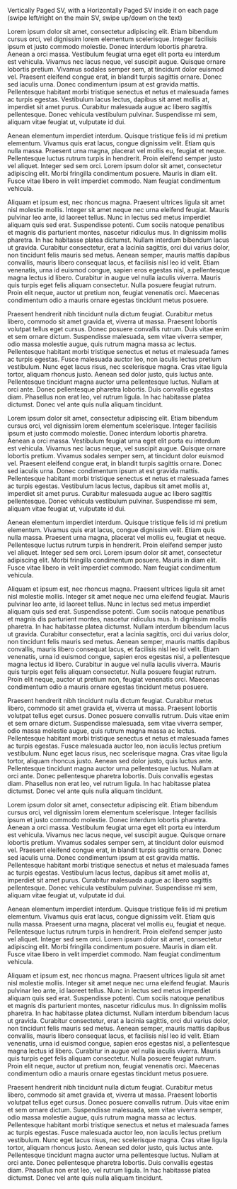 Vertically Paged SV, with a Horizontally Paged SV inside it on each page (swipe left/right on the main SV, swipe up/down on the text)

Lorem ipsum dolor sit amet, consectetur adipiscing elit. Etiam bibendum cursus orci, vel dignissim lorem elementum scelerisque. Integer facilisis ipsum et justo commodo molestie. Donec interdum lobortis pharetra. Aenean a orci massa. Vestibulum feugiat urna eget elit porta eu interdum est vehicula. Vivamus nec lacus neque, vel suscipit augue. Quisque ornare lobortis pretium. Vivamus sodales semper sem, at tincidunt dolor euismod vel. Praesent eleifend congue erat, in blandit turpis sagittis ornare. Donec sed iaculis urna. Donec condimentum ipsum at est gravida mattis. Pellentesque habitant morbi tristique senectus et netus et malesuada fames ac turpis egestas. Vestibulum lacus lectus, dapibus sit amet mollis at, imperdiet sit amet purus. Curabitur malesuada augue ac libero sagittis pellentesque. Donec vehicula vestibulum pulvinar. Suspendisse mi sem, aliquam vitae feugiat ut, vulputate id dui.

Aenean elementum imperdiet interdum. Quisque tristique felis id mi pretium elementum. Vivamus quis erat lacus, congue dignissim velit. Etiam quis nulla massa. Praesent urna magna, placerat vel mollis eu, feugiat et neque. Pellentesque luctus rutrum turpis in hendrerit. Proin eleifend semper justo vel aliquet. Integer sed sem orci. Lorem ipsum dolor sit amet, consectetur adipiscing elit. Morbi fringilla condimentum posuere. Mauris in diam elit. Fusce vitae libero in velit imperdiet commodo. Nam feugiat condimentum vehicula.

Aliquam et ipsum est, nec rhoncus magna. Praesent ultrices ligula sit amet nisl molestie mollis. Integer sit amet neque nec urna eleifend feugiat. Mauris pulvinar leo ante, id laoreet tellus. Nunc in lectus sed metus imperdiet aliquam quis sed erat. Suspendisse potenti. Cum sociis natoque penatibus et magnis dis parturient montes, nascetur ridiculus mus. In dignissim mollis pharetra. In hac habitasse platea dictumst. Nullam interdum bibendum lacus ut gravida. Curabitur consectetur, erat a lacinia sagittis, orci dui varius dolor, non tincidunt felis mauris sed metus. Aenean semper, mauris mattis dapibus convallis, mauris libero consequat lacus, et facilisis nisl leo id velit. Etiam venenatis, urna id euismod congue, sapien eros egestas nisl, a pellentesque magna lectus id libero. Curabitur in augue vel nulla iaculis viverra. Mauris quis turpis eget felis aliquam consectetur. Nulla posuere feugiat rutrum. Proin elit neque, auctor ut pretium non, feugiat venenatis orci. Maecenas condimentum odio a mauris ornare egestas tincidunt metus posuere.

Praesent hendrerit nibh tincidunt nulla dictum feugiat. Curabitur metus libero, commodo sit amet gravida et, viverra ut massa. Praesent lobortis volutpat tellus eget cursus. Donec posuere convallis rutrum. Duis vitae enim et sem ornare dictum. Suspendisse malesuada, sem vitae viverra semper, odio massa molestie augue, quis rutrum magna massa ac lectus. Pellentesque habitant morbi tristique senectus et netus et malesuada fames ac turpis egestas. Fusce malesuada auctor leo, non iaculis lectus pretium vestibulum. Nunc eget lacus risus, nec scelerisque magna. Cras vitae ligula tortor, aliquam rhoncus justo. Aenean sed dolor justo, quis luctus ante. Pellentesque tincidunt magna auctor urna pellentesque luctus. Nullam at orci ante. Donec pellentesque pharetra lobortis. Duis convallis egestas diam. Phasellus non erat leo, vel rutrum ligula. In hac habitasse platea dictumst. Donec vel ante quis nulla aliquam tincidunt.

Lorem ipsum dolor sit amet, consectetur adipiscing elit. Etiam bibendum cursus orci, vel dignissim lorem elementum scelerisque. Integer facilisis ipsum et justo commodo molestie. Donec interdum lobortis pharetra. Aenean a orci massa. Vestibulum feugiat urna eget elit porta eu interdum est vehicula. Vivamus nec lacus neque, vel suscipit augue. Quisque ornare lobortis pretium. Vivamus sodales semper sem, at tincidunt dolor euismod vel. Praesent eleifend congue erat, in blandit turpis sagittis ornare. Donec sed iaculis urna. Donec condimentum ipsum at est gravida mattis. Pellentesque habitant morbi tristique senectus et netus et malesuada fames ac turpis egestas. Vestibulum lacus lectus, dapibus sit amet mollis at, imperdiet sit amet purus. Curabitur malesuada augue ac libero sagittis pellentesque. Donec vehicula vestibulum pulvinar. Suspendisse mi sem, aliquam vitae feugiat ut, vulputate id dui.

Aenean elementum imperdiet interdum. Quisque tristique felis id mi pretium elementum. Vivamus quis erat lacus, congue dignissim velit. Etiam quis nulla massa. Praesent urna magna, placerat vel mollis eu, feugiat et neque. Pellentesque luctus rutrum turpis in hendrerit. Proin eleifend semper justo vel aliquet. Integer sed sem orci. Lorem ipsum dolor sit amet, consectetur adipiscing elit. Morbi fringilla condimentum posuere. Mauris in diam elit. Fusce vitae libero in velit imperdiet commodo. Nam feugiat condimentum vehicula.

Aliquam et ipsum est, nec rhoncus magna. Praesent ultrices ligula sit amet nisl molestie mollis. Integer sit amet neque nec urna eleifend feugiat. Mauris pulvinar leo ante, id laoreet tellus. Nunc in lectus sed metus imperdiet aliquam quis sed erat. Suspendisse potenti. Cum sociis natoque penatibus et magnis dis parturient montes, nascetur ridiculus mus. In dignissim mollis pharetra. In hac habitasse platea dictumst. Nullam interdum bibendum lacus ut gravida. Curabitur consectetur, erat a lacinia sagittis, orci dui varius dolor, non tincidunt felis mauris sed metus. Aenean semper, mauris mattis dapibus convallis, mauris libero consequat lacus, et facilisis nisl leo id velit. Etiam venenatis, urna id euismod congue, sapien eros egestas nisl, a pellentesque magna lectus id libero. Curabitur in augue vel nulla iaculis viverra. Mauris quis turpis eget felis aliquam consectetur. Nulla posuere feugiat rutrum. Proin elit neque, auctor ut pretium non, feugiat venenatis orci. Maecenas condimentum odio a mauris ornare egestas tincidunt metus posuere.

Praesent hendrerit nibh tincidunt nulla dictum feugiat. Curabitur metus libero, commodo sit amet gravida et, viverra ut massa. Praesent lobortis volutpat tellus eget cursus. Donec posuere convallis rutrum. Duis vitae enim et sem ornare dictum. Suspendisse malesuada, sem vitae viverra semper, odio massa molestie augue, quis rutrum magna massa ac lectus. Pellentesque habitant morbi tristique senectus et netus et malesuada fames ac turpis egestas. Fusce malesuada auctor leo, non iaculis lectus pretium vestibulum. Nunc eget lacus risus, nec scelerisque magna. Cras vitae ligula tortor, aliquam rhoncus justo. Aenean sed dolor justo, quis luctus ante. Pellentesque tincidunt magna auctor urna pellentesque luctus. Nullam at orci ante. Donec pellentesque pharetra lobortis. Duis convallis egestas diam. Phasellus non erat leo, vel rutrum ligula. In hac habitasse platea dictumst. Donec vel ante quis nulla aliquam tincidunt.

Lorem ipsum dolor sit amet, consectetur adipiscing elit. Etiam bibendum cursus orci, vel dignissim lorem elementum scelerisque. Integer facilisis ipsum et justo commodo molestie. Donec interdum lobortis pharetra. Aenean a orci massa. Vestibulum feugiat urna eget elit porta eu interdum est vehicula. Vivamus nec lacus neque, vel suscipit augue. Quisque ornare lobortis pretium. Vivamus sodales semper sem, at tincidunt dolor euismod vel. Praesent eleifend congue erat, in blandit turpis sagittis ornare. Donec sed iaculis urna. Donec condimentum ipsum at est gravida mattis. Pellentesque habitant morbi tristique senectus et netus et malesuada fames ac turpis egestas. Vestibulum lacus lectus, dapibus sit amet mollis at, imperdiet sit amet purus. Curabitur malesuada augue ac libero sagittis pellentesque. Donec vehicula vestibulum pulvinar. Suspendisse mi sem, aliquam vitae feugiat ut, vulputate id dui.

Aenean elementum imperdiet interdum. Quisque tristique felis id mi pretium elementum. Vivamus quis erat lacus, congue dignissim velit. Etiam quis nulla massa. Praesent urna magna, placerat vel mollis eu, feugiat et neque. Pellentesque luctus rutrum turpis in hendrerit. Proin eleifend semper justo vel aliquet. Integer sed sem orci. Lorem ipsum dolor sit amet, consectetur adipiscing elit. Morbi fringilla condimentum posuere. Mauris in diam elit. Fusce vitae libero in velit imperdiet commodo. Nam feugiat condimentum vehicula.

Aliquam et ipsum est, nec rhoncus magna. Praesent ultrices ligula sit amet nisl molestie mollis. Integer sit amet neque nec urna eleifend feugiat. Mauris pulvinar leo ante, id laoreet tellus. Nunc in lectus sed metus imperdiet aliquam quis sed erat. Suspendisse potenti. Cum sociis natoque penatibus et magnis dis parturient montes, nascetur ridiculus mus. In dignissim mollis pharetra. In hac habitasse platea dictumst. Nullam interdum bibendum lacus ut gravida. Curabitur consectetur, erat a lacinia sagittis, orci dui varius dolor, non tincidunt felis mauris sed metus. Aenean semper, mauris mattis dapibus convallis, mauris libero consequat lacus, et facilisis nisl leo id velit. Etiam venenatis, urna id euismod congue, sapien eros egestas nisl, a pellentesque magna lectus id libero. Curabitur in augue vel nulla iaculis viverra. Mauris quis turpis eget felis aliquam consectetur. Nulla posuere feugiat rutrum. Proin elit neque, auctor ut pretium non, feugiat venenatis orci. Maecenas condimentum odio a mauris ornare egestas tincidunt metus posuere.

Praesent hendrerit nibh tincidunt nulla dictum feugiat. Curabitur metus libero, commodo sit amet gravida et, viverra ut massa. Praesent lobortis volutpat tellus eget cursus. Donec posuere convallis rutrum. Duis vitae enim et sem ornare dictum. Suspendisse malesuada, sem vitae viverra semper, odio massa molestie augue, quis rutrum magna massa ac lectus. Pellentesque habitant morbi tristique senectus et netus et malesuada fames ac turpis egestas. Fusce malesuada auctor leo, non iaculis lectus pretium vestibulum. Nunc eget lacus risus, nec scelerisque magna. Cras vitae ligula tortor, aliquam rhoncus justo. Aenean sed dolor justo, quis luctus ante. Pellentesque tincidunt magna auctor urna pellentesque luctus. Nullam at orci ante. Donec pellentesque pharetra lobortis. Duis convallis egestas diam. Phasellus non erat leo, vel rutrum ligula. In hac habitasse platea dictumst. Donec vel ante quis nulla aliquam tincidunt.
